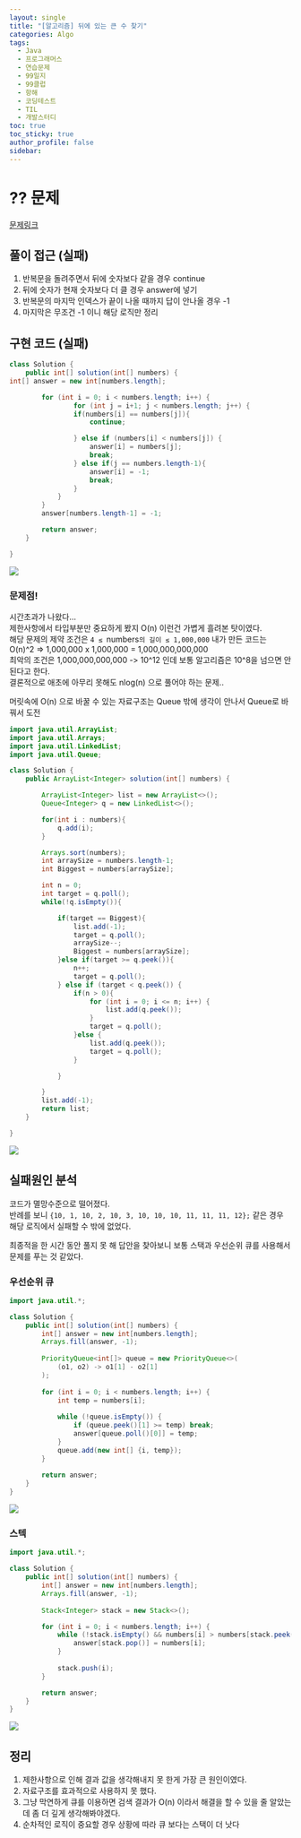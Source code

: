```yaml
---
layout: single
title: "[알고리즘] 뒤에 있는 큰 수 찾기"
categories: Algo
tags:
  - Java
  - 프로그래머스
  - 연습문제
  - 99일지
  - 99클럽
  - 항해
  - 코딩테스트
  - TIL
  - 개발스터디
toc: true
toc_sticky: true
author_profile: false
sidebar:
---
```

# ?? 문제

[문제링크](https://school.programmers.co.kr/learn/courses/30/lessons/154539)

## 풀이 접근 (실패)

1. 반복문을 돌려주면서 뒤에 숫자보다 같을 경우 continue
2. 뒤에 숫자가 현재 숫자보다 더 클 경우 answer에 넣기
3. 반복문의 마지막 인덱스가 끝이 나올 때까지 답이 안나올 경우 -1
4. 마지막은 무조건 -1 이니 해당 로직만 정리
## 구현 코드 (실패)

```java
class Solution {
    public int[] solution(int[] numbers) {
int[] answer = new int[numbers.length];

        for (int i = 0; i < numbers.length; i++) {
                for (int j = i+1; j < numbers.length; j++) {
                if(numbers[i] == numbers[j]){
                    continue;

                } else if (numbers[i] < numbers[j]) {
                    answer[i] = numbers[j];
                    break;
                } else if(j == numbers.length-1){
                    answer[i] = -1;
                    break;
                }
            }
        }
        answer[numbers.length-1] = -1;

        return answer;
    }

}
```

![](https://i.imgur.com/lUUKi0U.png)


### 문제점!

시간초과가 나왔다...  
제한사항에서 타입부분만 중요하게 봤지 O(n) 이런건 가볍게 흘려본 탓이였다.  
해당 문제의 제약 조건은 `4 ≤ `numbers`의 길이 ≤ 1,000,000`
내가 만든 코드는 O(n)^2 => 1,000,000 x 1,000,000 = 1,000,000,000,000     
최악의 조건은 1,000,000,000,000 -> 10^12  인데 보통 알고리즘은 10^8을 넘으면 안된다고 한다.   
결론적으로 애초에 아무리 못해도 nlog(n) 으로 풀어야 하는 문제..   

머릿속에 O(n) 으로 바꿀 수 있는 자료구조는 Queue 밖에 생각이 안나서 Queue로 바꿔서 도전

```java
import java.util.ArrayList;
import java.util.Arrays;
import java.util.LinkedList;
import java.util.Queue;

class Solution {
    public ArrayList<Integer> solution(int[] numbers) {

        ArrayList<Integer> list = new ArrayList<>();
        Queue<Integer> q = new LinkedList<>();

        for(int i : numbers){
            q.add(i);
        }

        Arrays.sort(numbers);
        int arraySize = numbers.length-1;
        int Biggest = numbers[arraySize];

        int n = 0;
        int target = q.poll();
        while(!q.isEmpty()){

            if(target == Biggest){
                list.add(-1);
                target = q.poll();
                arraySize--;
                Biggest = numbers[arraySize];
            }else if(target >= q.peek()){
                n++;
                target = q.poll();
            } else if (target < q.peek()) {
                if(n > 0){
                    for (int i = 0; i <= n; i++) {
                        list.add(q.peek());
                    }
                    target = q.poll();
                }else {
                    list.add(q.peek());
                    target = q.poll();
                }

            }

        }
        list.add(-1);
        return list;
    }

}

```

![](https://i.imgur.com/p6WfXxj.png)

## 실패원인 분석

코드가 멸망수준으로 떨어졌다.   
반례를 보니 `{10, 1, 10, 2, 10, 3, 10, 10, 10, 11, 11, 11, 12};`
같은 경우 해당 로직에서 실패할 수 밖에 없었다.   

최종적을 한 시간 동안 풀지 못 해 답안을 찾아보니 보통 스택과 우선순위 큐를 사용해서 문제를 푸는 것 같았다.  


### 우선순위 큐

```java
import java.util.*;

class Solution {
    public int[] solution(int[] numbers) {
        int[] answer = new int[numbers.length];
        Arrays.fill(answer, -1);
        
        PriorityQueue<int[]> queue = new PriorityQueue<>(
            (o1, o2) -> o1[1] - o2[1]
        );
        
        for (int i = 0; i < numbers.length; i++) {
            int temp = numbers[i];
            
            while (!queue.isEmpty()) {
                if (queue.peek()[1] >= temp) break;
                answer[queue.poll()[0]] = temp;
            }
            queue.add(new int[] {i, temp});
        }
        
        return answer;
    }
}
```

![](https://i.imgur.com/CcQk2Q1.png)

### 스텍 

```java
import java.util.*;

class Solution {
    public int[] solution(int[] numbers) {
        int[] answer = new int[numbers.length];
		Arrays.fill(answer, -1);
		
		Stack<Integer> stack = new Stack<>();

		for (int i = 0; i < numbers.length; i++) {
			while (!stack.isEmpty() && numbers[i] > numbers[stack.peek()]) {
				answer[stack.pop()] = numbers[i];
			}
			
			stack.push(i);
		}

		return answer;
    }
}

```

![](https://i.imgur.com/rH2GqfA.png)



## 정리

1. 제한사항으로 인해 결과 값을 생각해내지 못 한게 가장 큰 원인이였다.
2. 자료구조를 효과적으로 사용하지 못 했다.
3. 그냥 막연하게 큐를 이용하면 검색 결과가 O(n) 이라서 해결을 할 수 있을 줄 알았는데 좀 더 깊게 생각해봐야겠다.  
4. 순차적인 로직이 중요할 경우 상황에 따라 큐 보다는 스택이 더 낫다

